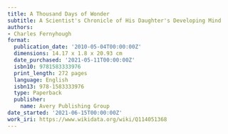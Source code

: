 ```yaml
---
title: A Thousand Days of Wonder
subtitle: A Scientist's Chronicle of His Daughter's Developing Mind
authors:
- Charles Fernyhough
format:
  publication_date: '2010-05-04T00:00:00Z'
  dimensions: 14.17 x 1.8 x 20.93 cm
  date_purchased: '2021-05-11T00:00:00Z'
  isbn10: 9781583333976
  print_length: 272 pages
  language: English
  isbn13: 978-1583333976
  type: Paperback
  publisher:
    name: Avery Publishing Group
date_started: '2021-06-15T00:00:00Z'
work_iri: https://www.wikidata.org/wiki/Q114051368
---
```


